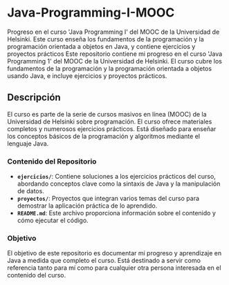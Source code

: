 # Java-Programming-I-MOOC

Progreso en el curso 'Java Programming I' del MOOC de la Universidad de Helsinki. Este curso enseña los fundamentos de la programación y la programación orientada a objetos en Java, y contiene ejercicios y proyectos prácticos
Este repositorio contiene mi progreso en el curso 'Java Programming 1' del MOOC de la Universidad de Helsinki. El curso cubre los fundamentos de la programación y la programación orientada a objetos usando Java, e incluye ejercicios y proyectos prácticos.

## Descripción

El curso es parte de la serie de cursos masivos en línea (MOOC) de la Universidad de Helsinki sobre programación. El curso ofrece materiales completos y numerosos ejercicios prácticos. Está diseñado para enseñar los conceptos básicos de la programación y algoritmos mediante el lenguaje Java. 

### Contenido del Repositorio

- **`ejercicios/`**: Contiene soluciones a los ejercicios prácticos del curso, abordando conceptos clave como la sintaxis de Java y la manipulación de datos.
- **`proyectos/`**: Proyectos que integran varios temas del curso para demostrar la aplicación práctica de lo aprendido.
- **`README.md`**: Este archivo proporciona información sobre el contenido y cómo ejecutar el código.

### Objetivo

El objetivo de este repositorio es documentar mi progreso y aprendizaje en Java a medida que completo el curso. Está destinado a servir como referencia tanto para mí como para cualquier otra persona interesada en el contenido del curso.
